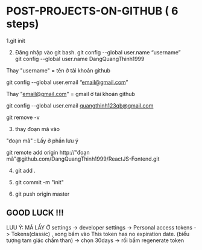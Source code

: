 # POST-PROJECTS-ON-GITHUB ( 6 steps)


1.git init

2. Đăng nhập vào git bash.
git config --global user.name “username”     
git config --global user.name DangQuangThinh1999

Thay "username"  = tên ở tài khoản github

git config --global user.email “email@gmail.com”

Thay "email@gmail.com"  = gmail ở tài khoản github

git config --global user.email quangthinh123qb@gmail.com

git remove -v 

3. thay đoạn mã vào 

"đoạn mã" : Lấy ở phần lưu ý 

git remote add origin http://"đoạn mã"@github.com/DangQuangThinh1999/ReactJS-Fontend.git

4. git add .

5. git commit -m "init"

6. git push origin master 


GOOD LUCK !!! 
--------------------------------------------------------------------------------------------------------------------


LƯU Ý: MÃ LẤY Ở settings -> developer settings -> Personal access tokens -> Tokens(classic) , xong bấm vào This token has no expiration date. (biểu tượng tam giác chấm than) -> chọn 30days -> rồi bấm regenerate token 
